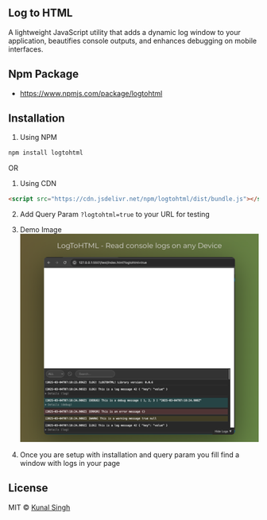 ## Log to HTML

A lightweight JavaScript utility that adds a dynamic log window to your application, beautifies console outputs, and enhances debugging on mobile interfaces. 

## Npm Package

- https://www.npmjs.com/package/logtohtml

## Installation

1. Using NPM

```bash
npm install logtohtml
```

OR 

1. Using CDN

```html
<script src="https://cdn.jsdelivr.net/npm/logtohtml/dist/bundle.js"></script>
```

2. Add Query Param `?logtohtml=true` to your URL for testing

3. Demo Image
![Demo Image](https://raw.githubusercontent.com/singhkunal2050/logtohtml/refs/heads/main/assets/demo.png)

4. Once you are setup with installation and query param you fill find a window with logs in your page

## License

MIT © [Kunal Singh](https://singhkunal2050.dev)